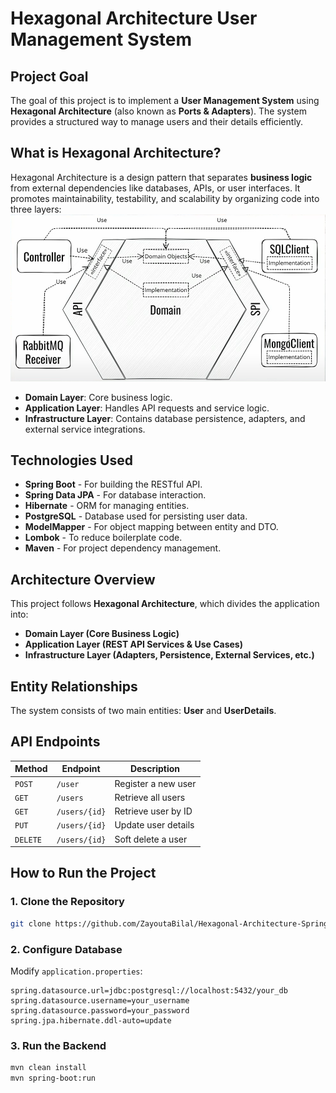 # Hexagonal Architecture User Management System

## Project Goal

The goal of this project is to implement a **User Management System** using **Hexagonal Architecture** (also known as **Ports & Adapters**). The system provides a structured way to manage users and their details efficiently.

## What is Hexagonal Architecture?

Hexagonal Architecture is a design pattern that separates **business logic** from external dependencies like databases, APIs, or user interfaces. It promotes maintainability, testability, and scalability by organizing code into three layers:
![Hexagonal Architecture](image.png)

- **Domain Layer**: Core business logic.
- **Application Layer**: Handles API requests and service logic.
- **Infrastructure Layer**: Contains database persistence, adapters, and external service integrations.

## Technologies Used

- **Spring Boot** - For building the RESTful API.
- **Spring Data JPA** - For database interaction.
- **Hibernate** - ORM for managing entities.
- **PostgreSQL** - Database used for persisting user data.
- **ModelMapper** - For object mapping between entity and DTO.
- **Lombok** - To reduce boilerplate code.
- **Maven** - For project dependency management.

## Architecture Overview

This project follows **Hexagonal Architecture**, which divides the application into:

- **Domain Layer (Core Business Logic)**
- **Application Layer (REST API Services & Use Cases)**
- **Infrastructure Layer (Adapters, Persistence, External Services, etc.)**

## Entity Relationships

The system consists of two main entities: **User** and **UserDetails**.

## API Endpoints

| Method   | Endpoint       | Description                       |
| -------- | -------------- | --------------------------------- |
| `POST`   | `/user`        | Register a new user               |
| `GET`    | `/users`       | Retrieve all users                |
| `GET`    | `/users/{id}`  | Retrieve user by ID               |
| `PUT`    | `/users/{id}`  | Update user details               |
| `DELETE` | `/users/{id}`  | Soft delete a user                |

## How to Run the Project

### **1. Clone the Repository**

```sh
git clone https://github.com/ZayoutaBilal/Hexagonal-Architecture-Spring-Boot.git
```

### **2. Configure Database**

Modify `application.properties`:

```properties
spring.datasource.url=jdbc:postgresql://localhost:5432/your_db
spring.datasource.username=your_username
spring.datasource.password=your_password
spring.jpa.hibernate.ddl-auto=update
```

### **3. Run the Backend**

```sh
mvn clean install
mvn spring-boot:run
```

